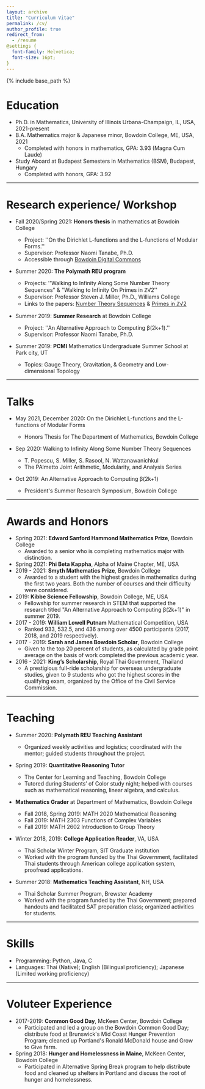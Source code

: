 ```yaml
---
layout: archive
title: "Curriculum Vitae"
permalink: /cv/
author_profile: true
redirect_from:
  - /resume
@settings {
  font-family: Helvetica;
  font-size: 16pt;
}
---
```



{% include base_path %}

Education
======
* Ph.D. in Mathematics, University of Illinois Urbana-Champaign, IL, USA, 2021-present
* B.A. Mathematics major & Japanese minor, Bowdoin College, ME, USA, 2021
  * Completed with honors in mathematics, GPA: 3.93 (Magna Cum Laude)
* Study Aboard at Budapest Semesters in Mathematics (BSM), Budapest, Hungary
  * Completed with honors,  GPA: 3.92
---

Research experience/ Workshop 
======

* Fall 2020/Spring 2021: **Honors thesis** in mathematics at Bowdoin College
  * Project: ''On the Dirichlet L-functions and the L-functions of Modular Forms.''
  * Supervisor: Professor Naomi Tanabe, Ph.D. 
  * Accessible through [Bowdoin Digital Commons](https://digitalcommons.bowdoin.edu/honorsprojects/266/)

* Summer 2020: **The Polymath REU program**
  * Projects: ''Walking to Infinity Along Some Number Theory Sequences" & "Walking to Infinity On Primes in &#8484;&radic;2''
  * Supervisor: Professor Steven J.  Miller, Ph.D., Williams College
  * Links to the papers: [Number Theory Sequences](https://arxiv.org/abs/2010.14932) & [Primes in &#8484;&radic;2](https://arxiv.org/abs/2011.07386)

* Summer 2019: **Summer Research** at Bowdoin College
  * Project: ''An Alternative Approach to Computing &beta;(2k+1).''
  * Supervisor: Professor Naomi Tanabe, Ph.D. 

* Summer 2019: **PCMI** Mathematics Undergraduate Summer School at Park city, UT 
  * Topics: Gauge Theory, Gravitation, & Geometry and Low-dimensional Topology

---

<!--- Publications
======
  <ul>{% for post in site.publications %}
    {% include archive-single-cv.html %}
  {% endfor %}</ul> -->
  
Talks
======

* May 2021, December 2020: On the Dirichlet L-functions and the L-functions of Modular Forms
  * Honors Thesis for The Department of Mathematics, Bowdoin College

* Sep 2020: Walking to Infinity Along Some Number Theory Sequences
  * T. Popescu, S. Miller, S. Rasool, N. Wattanawanichkul
  * The PAlmetto Joint Arithmetic, Modularity, and Analysis Series
  
* Oct 2019: An Alternative Approach to Computing &beta;(2k+1) 
  * President's Summer Research Symposium, Bowdoin College

---

Awards and Honors 
====== 

* Spring 2021: **Edward Sanford Hammond Mathematics Prize**, Bowdoin College
  * Awarded to a senior who is completing mathematics major with distinction.
* Spring 2021: **Phi Beta Kappha**, Alpha of Maine Chapter, ME, USA
* 2019 - 2021: **Smyth Mathematics Prize**, Bowdoin College 
  * Awarded to a student with the highest grades in mathematics during the first two years. Both the number of courses and their difficulty were considered.
* 2019: **Kibbe Science Fellowship**, Bowdoin College, ME, USA
  * Fellowship for summer research in STEM that supported the research titled "An Alternative Approach to Computing  &beta;(2k+1)" in summer 2019.
* 2017 - 2019: **William Lowell Putnam** Mathematical Competition, USA
  * Ranked 933, 532.5, and 436 among over 4500 participants (2017, 2018, and 2019 respectively).
* 2017 - 2019: **Sarah and James Bowdoin Scholar**, Bowdoin College 
  * Given to the top 20 percent of students, as calculated by grade point average on the basis of work completed the previous academic year.
* 2016 - 2021: **King’s Scholarship**, Royal Thai Government, Thailand
  * A prestigious full-ride scholarship for overseas undergraduate studies, given to 9 students who got the highest scores in the qualifying exam, organized by the Office of the Civil Service Commission.

---

  
Teaching
======
  
* Summer 2020: **Polymath REU Teaching Assistant**
  * Organized weekly activities and logistics; coordinated with the mentor; guided students throughout the project.
  
* Spring 2019: **Quantitative Reasoning Tutor**
  * The Center for Learning and Teaching, Bowdoin College
  * Tutored during Students’ of Color study night; helped with courses such as mathematical reasoning, linear algebra, and calculus.
  
* **Mathematics Grader** at Department of Mathematics, Bowdoin College
  * Fall 2018, Spring 2019: MATH 2020 Mathematical Reasoning
  * Fall 2019: MATH 2303 Functions of Complex Variables
  * Fall 2019: MATH 2602 Introduction to Group Theory

* Winter 2018, 2019: **College Application Reader**, VA, USA
  * Thai Scholar Winter Program, SIT Graduate institution
  * Worked with the program funded by the Thai Government, facilitated Thai students through American college application system, proofread applications.

* Summer 2018: **Mathematics Teaching Assistant**, NH, USA
  * Thai Scholar Summer Program, Brewster Academy
  * Worked with the program funded by the Thai Government; prepared handouts and facilitated SAT preparation class; organized activities for students.

---
 
Skills
======
* Programming: Python, Java, C
* Languages: Thai (Native); English (Bilingual proficiency); Japanese (Limited working proficiency)
  
---  
  
Voluteer Experience
======
* 2017-2019: **Common Good Day**, McKeen Center, Bowdoin College
  * Participated and led a group on the Bowdoin Common Good Day; distribute food at Brunswick's Mid Coast Hunger Prevention Program; cleaned up Portland's Ronald McDonald house and Grow to Give farm.
* Spring 2018: **Hunger and Homelessness in Maine**, McKeen Center, Bowdoin College
  * Participated in Alternative Spring Break program to help distribute food and cleaned up shelters in Portland and discuss the root of hunger and homelessness.
